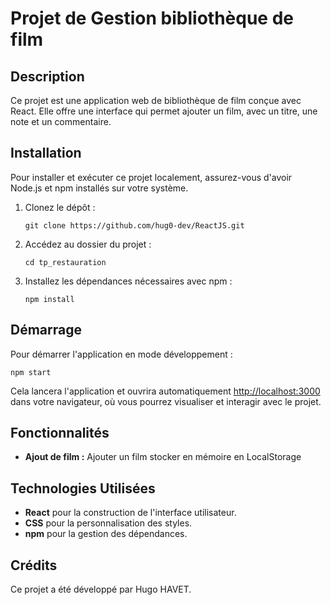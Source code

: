 # Projet de Gestion bibliothèque de film

## Description

Ce projet est une application web de bibliothèque de film conçue avec React. Elle offre une interface qui permet ajouter un film, avec un titre, une note et un commentaire. 

## Installation

Pour installer et exécuter ce projet localement, assurez-vous d'avoir Node.js et npm installés sur votre système.

1. Clonez le dépôt :
   ```
   git clone https://github.com/hug0-dev/ReactJS.git
   ```
2. Accédez au dossier du projet :
   ```
   cd tp_restauration
   ```
3. Installez les dépendances nécessaires avec npm :
   ```
   npm install
   ```

## Démarrage

Pour démarrer l'application en mode développement :

```
npm start
```

Cela lancera l'application et ouvrira automatiquement [http://localhost:3000](http://localhost:3000) dans votre navigateur, où vous pourrez visualiser et interagir avec le projet.

## Fonctionnalités

- **Ajout de film :** Ajouter un film stocker en mémoire en LocalStorage


## Technologies Utilisées

- **React** pour la construction de l'interface utilisateur.
- **CSS** pour la personnalisation des styles.
- **npm** pour la gestion des dépendances.


## Crédits

Ce projet a été développé par Hugo HAVET.
